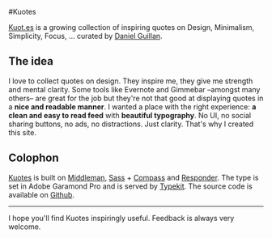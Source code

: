 #Kuotes

[Kuot.es](http://quot.es) is a growing collection of inspiring quotes on Design, Minimalism, Simplicity, Focus, … curated by [Daniel Guillan](http://danielguillan.com).

## The idea

I love to collect quotes on design. They inspire me, they give me strength and mental clarity. Some tools like Evernote and Gimmebar –amongst many others– are great for the job but they're not that good at displaying quotes in a **nice and readable manner**. I wanted a place with the right experience: **a clean and easy to read feed** with **beautiful typography**. No UI, no social sharing buttons, no ads, no distractions. Just clarity. That's why I created this site.

## Colophon

[Kuotes](http://kuot.es "A collection of inpiring quotes on design") is built on [Middleman](http://middlemanapp.com// "Middleman – The static site generator behind kuot.es"), [Sass](http://sass-lang.com/ "SASS") + [Compass](http://compass-style.org/ "The Compass framework") and [Responder](https://github.com/danielguillan/responder "Responder - Magic media queries for your Compass project"). The type is set in Adobe Garamond Pro and is served by [Typekit](https://typekit.com/ "Typekit - Web fonts"). The source code is available on [Github](https://github.com/danielguillan/kuotes "The Kuotes repo on Github").

---

I hope you'll find Kuotes inspiringly useful. Feedback is always very welcome.
